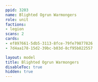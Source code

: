 ```yaml
---
ppid: 3203
name: Blighted Ogrun Warmongers
role: unit
factions:
- legion
scans: 2
cards:
- ef897661-5db5-3113-8fce-79fe79877826
- 7d4aa178-15d2-39bc-b03d-8cf95b822557

layout: model
title: Blighted Ogrun Warmongers
disableToc: true
hidden: true
---
```

